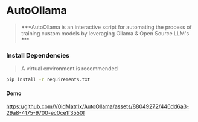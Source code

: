 # AutoOllama

> ***AutoOllama is an interactive script for automating the process of training custom models by leveraging Ollama & Open Source LLM's ***

### Install Dependencies

> A virtual environment is recommended

```sh
pip install -r requirements.txt
``` 

#### Demo

https://github.com/V0idMatr1x/AutoOllama/assets/88049272/446dd6a3-29a8-4175-9700-ec0ce1f3550f
